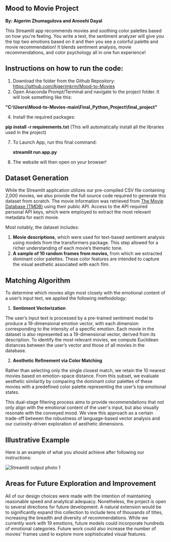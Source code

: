 ## Mood to Movie Project

**By: Aigerim Zhumagulova and Arooshi Dayal** 

This Streamlit app recommends movies and soothing color palettes based on how you're feeling. 
You write a text, the sentiment analyzer will give you the top two emotions based on it and then you see a colorful palette and movie recommendation! 
It blends sentiment analysis, movie recommendations, and color psychology all in one fun experience!

## Instructions on how to run the code: 
1) Download the folder from the Github Repository: https://github.com/Aigerimkrm/Mood-to-Movies
2) Open Anaconda Prompt/Terminal and navigate to the project folder. It will look something like this:
   
**"C:\Users\Mood-to-Movies-main\Final_Python_Project\final_project"**

4) Install the required packages:

**pip install -r requirements.txt**
(This will automatically install all the libraries used in the project)

7) To Launch App, run this final command:

   **streamlit run app.py**
   
9) The website will then open on your browser! 

## Dataset Generation

While the Streamlit application utilizes our pre-compiled CSV file containing 2,000 movies, we also provide the full source code required to generate this dataset from scratch. The movie information was retrieved from [The Movie Database (TMDB)](https://www.themoviedb.org/) using their public API. Access to the API required personal API keys, which were employed to extract the most relevant metadata for each movie.

Most notably, the dataset includes:
1) **Movie descriptions**, which were used for text-based sentiment analysis using models from the transformers package. This step allowed for a richer understanding of each movie’s thematic tone.
2) **A sample of 10 random frames from movies**, from which we extracted dominant color palettes. These color features are intended to capture the visual aesthetic associated with each film.

## Matching Algorithm
To determine which movies align most closely with the emotional content of a user’s input text, we applied the following methodology:
1)	**Sentiment Vectorization**

The user’s input text is processed by a pre-trained sentiment model to produce a 19-dimensional emotion vector, with each dimension corresponding to the intensity of a specific emotion. Each movie in the dataset is also represented as a 19-dimensional vector, derived from its description. To identify the most relevant movies, we compute Euclidean distances between the user’s vector and those of all movies in the database.

2)	**Aesthetic Refinement via Color Matching**

Rather than selecting only the single closest match, we retain the 10 nearest movies based on emotion-space distance. From this subset, we evaluate aesthetic similarity by comparing the dominant color palettes of these movies with a predefined color palette representing the user’s top emotional states. 


This dual-stage filtering process aims to provide recommendations that not only align with the emotional content of the user's input, but also visually resonate with the conveyed mood.
We view this approach as a certain trade-off between the robustness of language-based vector analysis and our curiosity-driven exploration of aesthetic dimensions. 

## Illustrative Example
Here is an example of what you should achieve after following our instructions:

![Streamlit output photo 1 ](https://github.com/user-attachments/assets/5c2a6658-a60f-4299-ae52-0557028afe63)

## Areas for Future Exploration and Improvement
All of our design choices were made with the intention of maintaining reasonable speed and analytical adequacy. Nonetheless, the project is open to several directions for future development. A natural extension would be to significantly expand this collection to include tens of thousands of titles, increasing the breadth and diversity of recommendations. While we currently work with 19 emotions, future models could incorporate hundreds of emotional categories. Future work could also increase the number of movies' frames used to explore more sophisticated visual features.


